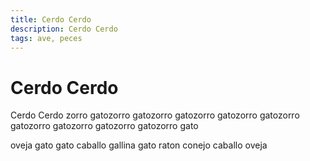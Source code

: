 ```yaml
---
title: Cerdo Cerdo
description: Cerdo Cerdo
tags: ave, peces
---
```


# Cerdo Cerdo

Cerdo Cerdo zorro gatozorro gatozorro gatozorro gatozorro gatozorro gatozorro gatozorro gatozorro gatozorro gato

oveja gato gato caballo gallina gato raton conejo caballo oveja